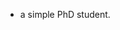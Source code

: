 - a simple PhD student.

<!---
MichaelZona/MichaelZona is a ✨ special ✨ repository because its `README.md` (this file) appears on your GitHub profile.
You can click the Preview link to take a look at your changes.
--->
